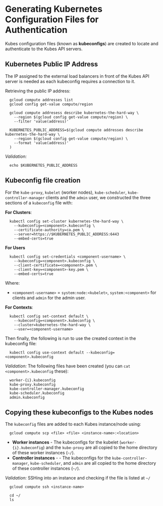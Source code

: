 # Generating Kubernetes Configuration Files for Authentication

Kubes configuration files (known as **kubeconfigs**) are created to locate and authenticate to the Kubes API servers.

## Kubernetes Public IP Address

The IP assigned to the external load balancers in front of the Kubes API server is needed as each kubeconfig requires a connection to it.

Retrieving the public IP address:
```
  gcloud compute addresses list
  gcloud config get-value compute/region

  gcloud compute addresess describe kubernetes-the-hard-way \
    --region $(gcloud config get-value compute/region) \
    --filter 'value(address)'

  KUBERNETES_PUBLIC_ADDRESS=$(gcloud compute addresses describe kubernetes-the-hard-way \
    --region $(gcloud config get-value compute/region) \
    --format 'value(address)'
  )
```

_Validation:_
```
  echo $KUBERNETES_PUBLIC_ADDRESS
```

## Kubeconfig file creation

For the `kube-proxy`, `kubelet` (worker nodes), `kube-scheduler`, `kube-controller-manager` clients and the `admin` user, we constructed the three sections of a `kubeconfig` file with:

**For Clusters**:
```
  kubectl config set-cluster kubernetes-the-hard-way \
    --kubeconfig=<component>.kubeconfig \
    --certificate-authority=ca.pem \
    --server=https://$KUBERNETES_PUBLIC_ADDRESS:6443
    --embed-certs=true
```

**For Users**
```
  kubectl config set-credentials <component-username> \
    --kubeconfig=<component>.kubeconfig \
    --client-certificate=<component>.pem \
    --client-key=<component>-key.pem \
    --embed-certs=true
```

Where:
- `<component-username>` = `system:node:<kubelet>`, `system:<component>` for clients and `admin` for the admin user.

**For Contexts**:
```
  kubectl config set-context default \
    --kubeconfig=<component>.kubeconfig \
    --cluster=kubernetes-the-hard-way \
    --user=<component-username>
```

Then finally, the following is run to use the created context in the kubeconfig file:
```
  kubectl config use-context default --kubeconfig=<component>.kubeconfig
```

_Validation:_
The following files have been created (you can `cat <component>.kubeconfig` these):
```
  worker-{i}.kubeconfig
  kube-proxy.kubeconfig
  kube-controller-manager.kubeconfig
  kube-scheduler.kubeconfig
  admin.kubeconfig
```

## Copying these kubeconfigs to the Kubes nodes

The `kubeconfig` files are added to each Kubes instance/node using:
```
  gcloud compute scp <file> <file> <instance-name>:<location>
```

- **Worker instances** - The kubeconfigs for the kubelet (`worker-{i}.kubeconfig`) and the `kube-proxy` are all copied to the home directory of these worker instances (`~/`).
- **Controller instances** - - The kubeconfigs for the `kube-controller-manager`, `kube-scheduler`, and `admin` are all copied to the home directory of these controller instances (`~/`).

_Validation:_
SSHing into an instance and checking if the file is listed at `~/`
```
  gcloud compute ssh <instance-name>

  cd ~/
  ls
```